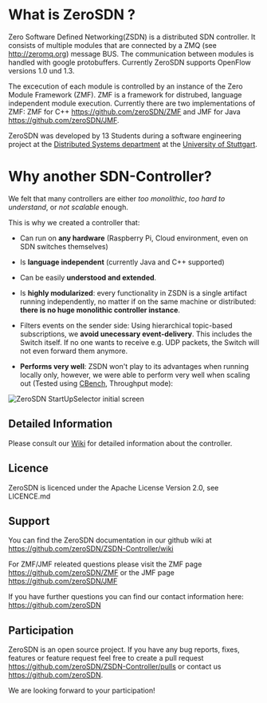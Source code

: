 # What is ZeroSDN ?

Zero Software Defined Networking(ZSDN) is a distributed SDN controller. It consists of multiple modules that are connected by a ZMQ (see http://zeromq.org) message BUS. The communication between modules is handled with google protobuffers. Currently ZeroSDN supports OpenFlow versions 1.0 und 1.3.

The excecution of each module is controlled by an instance of the Zero Module Framework (ZMF). ZMF is a framework for distrubed, language independent module execution. Currently there are two implementations of ZMF: ZMF for C++ https://github.com/zeroSDN/ZMF and JMF for Java https://github.com/zeroSDN/JMF.

ZeroSDN was developed by 13 Students during a software engineering project at the [Distributed Systems department](https://www.ipvs.uni-stuttgart.de/abteilungen/vs?__locale=en) at the [University of Stuttgart](http://www.uni-stuttgart.de/home/).

# Why another SDN-Controller?

We felt  that many controllers are either _too monolithic_, _too hard to understand_, or _not scalable_ enough.

This is why we created a controller that:

* Can run on **any hardware** (Raspberry Pi, Cloud environment, even on SDN switches themselves)

* Is **language independent** (currently Java and C++ supported)

* Can be easily **understood and extended**. 

* Is **highly modularized**: every functionality in ZSDN is a single artifact running independently, no matter if on the same machine or distributed: **there is no huge monolithic controller instance**.<br> 

* Filters events on the sender side: Using hierarchical topic-based subscriptions, we **avoid unecessary event-delivery**. This includes the Switch itself. If no one wants to receive e.g. UDP packets, the Switch will not even forward them anymore.

* **Performs very well**: ZSDN won't play to its advantages when running locally only, however, we were able to perform very well when scaling out (Tested using [CBench](http://archive.openflow.org/wk/index.php/Oflops), Throughput mode):

![ZeroSDN StartUpSelector initial screen](http://alki.square7.de/zsdn/throughput_4_node.png)

## Detailed Information

Please consult our [Wiki](https://github.com/zeroSDN/ZSDN-Controller/wiki) for detailed information about the controller.


## Licence

ZeroSDN is licenced under the Apache License Version 2.0, see LICENCE.md


## Support 

You can find the ZeroSDN documentation in our github wiki at https://github.com/zeroSDN/ZSDN-Controller/wiki

For ZMF/JMF releated questions please visit the ZMF page https://github.com/zeroSDN/ZMF or the JMF page https://github.com/zeroSDN/JMF

If you have further questions you can find our contact information here: https://github.com/zeroSDN


## Participation

ZeroSDN is an open source project. If you have any bug reports, fixes, features or feature request feel free to create a pull request https://github.com/zeroSDN/ZSDN-Controller/pulls or contact us https://github.com/zeroSDN.

We are looking forward to your participation!
